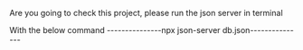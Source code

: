 Are you going to check this project, please run the json server in terminal

With the below command
---------------npx json-server db.json---------------

